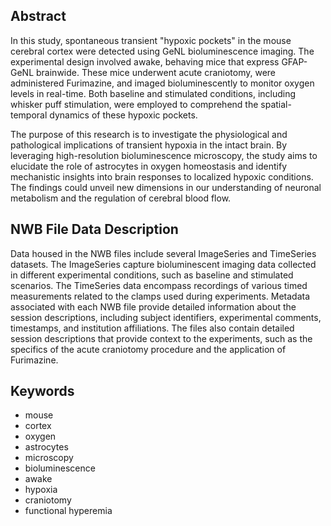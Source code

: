 ## Abstract

In this study, spontaneous transient "hypoxic pockets" in the mouse cerebral cortex were detected using GeNL bioluminescence imaging. The experimental design involved awake, behaving mice that express GFAP-GeNL brainwide. These mice underwent acute craniotomy, were administered Furimazine, and imaged bioluminescently to monitor oxygen levels in real-time. Both baseline and stimulated conditions, including whisker puff stimulation, were employed to comprehend the spatial-temporal dynamics of these hypoxic pockets.

The purpose of this research is to investigate the physiological and pathological implications of transient hypoxia in the intact brain. By leveraging high-resolution bioluminescence microscopy, the study aims to elucidate the role of astrocytes in oxygen homeostasis and identify mechanistic insights into brain responses to localized hypoxic conditions. The findings could unveil new dimensions in our understanding of neuronal metabolism and the regulation of cerebral blood flow.

## NWB File Data Description

Data housed in the NWB files include several ImageSeries and TimeSeries datasets. The ImageSeries capture bioluminescent imaging data collected in different experimental conditions, such as baseline and stimulated scenarios. The TimeSeries data encompass recordings of various timed measurements related to the clamps used during experiments. Metadata associated with each NWB file provide detailed information about the session descriptions, including subject identifiers, experimental comments, timestamps, and institution affiliations. The files also contain detailed session descriptions that provide context to the experiments, such as the specifics of the acute craniotomy procedure and the application of Furimazine.

## Keywords

- mouse
- cortex
- oxygen
- astrocytes
- microscopy
- bioluminescence
- awake
- hypoxia
- craniotomy
- functional hyperemia